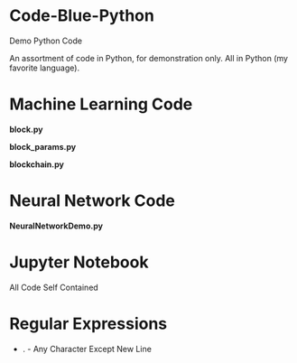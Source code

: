 Code-Blue-Python
================

Demo Python Code

An assortment of code in Python, for demonstration only.  All in Python
(my favorite language).

Machine Learning Code
=====================
**block.py**

**block_params.py**

**blockchain.py**

Neural Network Code
====================
**NeuralNetworkDemo.py**

Jupyter Notebook
=====================

All Code Self Contained

Regular Expressions
======================
+ .       - Any Character Except New Line
